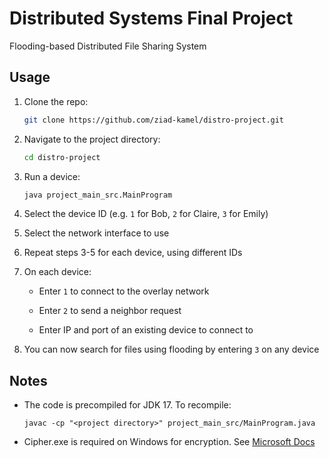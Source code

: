 # Distributed Systems Final Project

Flooding-based Distributed File Sharing System

## Usage

1. Clone the repo:

    ```bash
    git clone https://github.com/ziad-kamel/distro-project.git
    ```

2. Navigate to the project directory:

    ```bash 
    cd distro-project
    ```

3. Run a device:

    ```bash
    java project_main_src.MainProgram
    ```

4. Select the device ID (e.g. `1` for Bob, `2` for Claire, `3` for Emily)

5. Select the network interface to use

6. Repeat steps 3-5 for each device, using different IDs

7. On each device:

    - Enter `1` to connect to the overlay network

    - Enter `2` to send a neighbor request

    - Enter IP and port of an existing device to connect to

8. You can now search for files using flooding by entering `3` on any device

## Notes

- The code is precompiled for JDK 17. To recompile:

    ```
    javac -cp "<project directory>" project_main_src/MainProgram.java 
    ```

- Cipher.exe is required on Windows for encryption. See [Microsoft Docs](https://support.microsoft.com/en-us/topic/cipher-exe-security-tool-for-the-encrypting-file-system-56c85edd-85cf-ac07-f2f7-ca2d35dab7e4)
